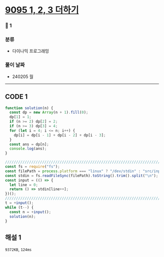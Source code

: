 # [9095 1, 2, 3 더하기](https://www.acmicpc.net/problem/9095)

### 🥈 1

### 분류

- 다이나믹 프로그래밍

### 풀이 날짜

- 240205 월

---

## CODE 1

```javascript
function solution(n) {
  const dp = new Array(n + 1).fill(0);
  dp[1] = 1;
  if (n >= 2) dp[2] = 2;
  if (n >= 3) dp[3] = 4;
  for (let i = 4; i <= n; i++) {
    dp[i] = dp[i - 1] + dp[i - 2] + dp[i - 3];
  }
  const ans = dp[n];
  console.log(ans);
}

///////////////////////////////////////////////////////////////////////////////
const fs = require("fs");
const filePath = process.platform === "linux" ? "/dev/stdin" : "src/input.txt";
const stdin = fs.readFileSync(filePath).toString().trim().split("\n");
const input = (() => {
  let line = 0;
  return () => stdin[line++];
})();
///////////////////////////////////////////////////////////////////////////////
t = +input();
while (t--) {
  const n = +input();
  solution(n);
}
```

## 해설 1

`9372KB`, `124ms`
